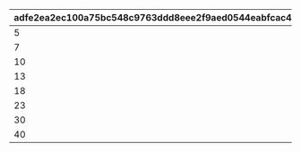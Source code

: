 |adfe2ea2ec100a75bc548c9763ddd8eee2f9aed0544eabfcac42a0d8411bd611|e972dfa62648976418c042b171999258cc19362678c449c2d48574767a7fc35d|ef4e609d102b7deca8100685c365a31a91c5223e65ded520b70ee74da02a0ca6|
| --- | --- | --- |
|5|1|1100|
|7|2|1200|
|10|3|1300|
|13|4|1400|
|18|5|1500|
|23|6|1600|
|30|7|1700|
|40|8|1800|